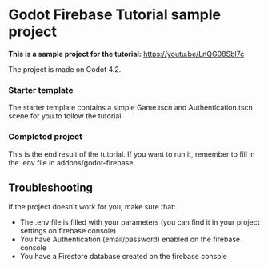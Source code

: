 # Godot Firebase Tutorial sample project
**This is a sample project for the tutorial:** https://youtu.be/LnQG08Sbl7c

The project is made on Godot 4.2.

### Starter template
The starter template contains a simple Game.tscn and Authentication.tscn scene for you to follow the tutorial.

### Completed project
This is the end result of the tutorial. If you want to run it, remember to fill in the .env file in addons/godot-firebase.

## Troubleshooting
If the project doesn't work for you, make sure that:
- The .env file is filled with your parameters (you can find it in your project settings on firebase console)
- You have Authentication (email/password) enabled on the firebase console
- You have a Firestore database created on the firebase console
